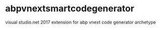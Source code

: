 # abpvnextsmartcodegenerator
visual studio.net 2017 extension for abp vnext code generator archetype 

